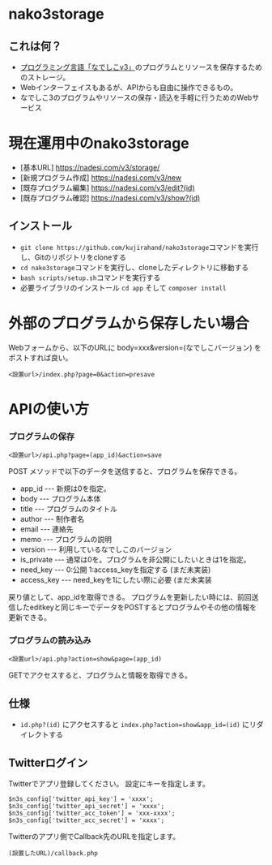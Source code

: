 # nako3storage

## これは何？

- [プログラミング言語「なでしこv3」](https://nadesi.com)のプログラムとリソースを保存するためのストレージ。
- Webインターフェイスもあるが、APIからも自由に操作できるもの。
- なでしこ3のプログラムやリソースの保存・読込を手軽に行うためのWebサービス

# 現在運用中のnako3storage

 - [基本URL] https://nadesi.com/v3/storage/
 - [新規プログラム作成] https://nadesi.com/v3/new
 - [既存プログラム編集] https://nadesi.com/v3/edit?(id)
 - [既存プログラム確認] https://nadesi.com/v3/show?(id)

## インストール

- `git clone https://github.com/kujirahand/nako3storage`コマンドを実行し、Gitのリポジトリをcloneする
- `cd nako3storage`コマンドを実行し、cloneしたディレクトリに移動する
- `bash scripts/setup.sh`コマンドを実行する
- 必要ライブラリのインストール `cd app` そして `composer install`

# 外部のプログラムから保存したい場合

Webフォームから、以下のURLに body=xxx&version=(なでしこバージョン) をポストすれば良い。

```
<設置url>/index.php?page=0&action=presave
```

# APIの使い方

### プログラムの保存

```
<設置url>/api.php?page=(app_id)&action=save
```

POST メソッドで以下のデータを送信すると、プログラムを保存できる。

- app_id --- 新規は0を指定。
- body --- プログラム本体
- title --- プログラムのタイトル
- author --- 制作者名
- email --- 連絡先
- memo --- プログラムの説明
- version --- 利用しているなでしこのバージョン
- is_private --- 通常は0を。プログラムを非公開にしたいときは1を指定。
- need_key --- 0:公開 1:access_keyを指定する (まだ未実装)
- access_key --- need_keyを1にしたい際に必要 (まだ未実装

戻り値として、app_idを取得できる。
プログラムを更新したい時には、前回送信したeditkeyと同じキーでデータをPOSTするとプログラムやその他の情報を更新できる。

### プログラムの読み込み

```
<設置url>/api.php?action=show&page=(app_id)
```

GETでアクセスすると、プログラムと情報を取得できる。

## 仕様

- `id.php?(id)` にアクセスすると `index.php?action=show&app_id=(id)` にリダイレクトする

## Twitterログイン

Twitterでアプリ登録してください。
設定にキーを指定します。

```
$n3s_config['twitter_api_key'] = 'xxxx';
$n3s_config['twitter_api_secret'] = 'xxxx';
$n3s_config['twitter_acc_token'] = 'xxx-xxxx';
$n3s_config['twitter_acc_secret'] = 'xxxx';
```

Twitterのアプリ側でCallback先のURLを指定します。

```
(設置したURL)/callback.php
```


